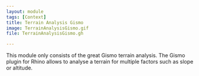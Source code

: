 ```yaml
---
layout: module
tags: [Context]
title: Terrain Analysis Gismo
image: TerrainAnalysisGismo.gif
file: TerrainAnalysisGismo.gh

---
```


This module only consists of the great Gismo terrain analysis. The Gismo plugin for Rhino allows to analyse a terrain for multiple factors such as slope or altitude.
